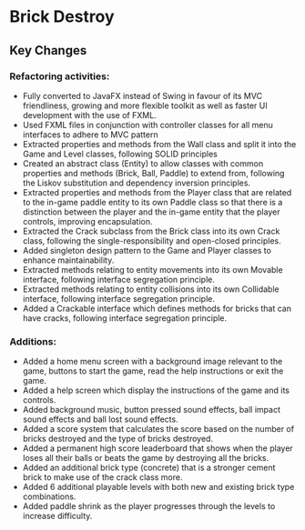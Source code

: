 # Brick Destroy
## Key Changes
### Refactoring activities:
- Fully converted to JavaFX instead of Swing in favour of its MVC friendliness, growing and more flexible toolkit as well as faster UI development with the use of FXML.
- Used FXML files in conjunction with controller classes for all menu interfaces to adhere to MVC pattern
- Extracted properties and methods from the Wall class and split it into the Game and Level classes, following SOLID principles
- Created an abstract class (Entity) to allow classes with common properties and methods (Brick, Ball, Paddle) to extend from, following the Liskov substitution and dependency inversion principles.
- Extracted properties and methods from the Player class that are related to the in-game paddle entity to its own Paddle class so that there is a distinction between the player and the in-game entity that the player controls, improving encapsulation.
- Extracted the Crack subclass from the Brick class into its own Crack class, following the single-responsibility and open-closed principles.
- Added singleton design pattern to the Game and Player classes to enhance maintainability.
- Extracted methods relating to entity movements into its own Movable interface, following interface segregation principle.
- Extracted methods relating to entity collisions into its own Collidable interface, following interface segregation principle.
- Added a Crackable interface which defines methods for bricks that can have cracks, following interface segregation principle.
### Additions:
- Added a home menu screen with a background image relevant to the game, buttons to start the game, read the help instructions or exit the game.
- Added a help screen which display the instructions of the game and its controls.
- Added background music, button pressed sound effects, ball impact sound effects and ball lost sound effects.
- Added a score system that calculates the score based on the number of bricks destroyed and the type of bricks destroyed.
- Added a permanent high score leaderboard that shows when the player loses all their balls or beats the game by destroying all the bricks.
- Added an additional brick type (concrete) that is a stronger cement brick to make use of the crack class more.
- Added 6 additional playable levels with both new and existing brick type combinations.
- Added paddle shrink as the player progresses through the levels to increase difficulty.